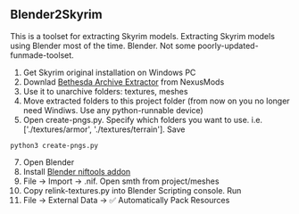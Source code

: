## Blender2Skyrim

This is a toolset for extracting Skyrim models. Extracting Skyrim models using Blender most of the time. Blender. Not some poorly-updated-funmade-toolset.

1. Get Skyrim original installation on Windows PC
2. Downlad [Bethesda Archive Extractor](https://www.nexusmods.com/fallout4/mods/78/?tab=files) from NexusMods
3. Use it to unarchive folders: textures, meshes
4. Move extracted folders to this project folder (from now on you no longer need Windiws. Use any python-runnable device)
5. Open create-pngs.py. Specify which folders you want to use. i.e. ['./textures/armor', './textures/terrain']. Save

```
python3 create-pngs.py
```

7. Open Blender
8. Install [Blender niftools addon](https://github.com/niftools/blender_niftools_addon/releases)
9. File → Import → .nif. Open smth from project/meshes
10. Copy relink-textures.py into Blender Scripting console. Run
11. File → External Data → ✅ Automatically Pack Resources
